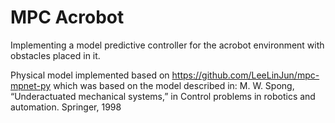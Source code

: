 # MPC Acrobot
Implementing a model predictive controller for the acrobot environment with obstacles placed in it.

Physical model implemented based on https://github.com/LeeLinJun/mpc-mpnet-py which was based on the model described in: M. W. Spong, “Underactuated mechanical systems,” in Control problems in robotics and automation. Springer, 1998